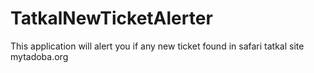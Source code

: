 # TatkalNewTicketAlerter
This application will alert you if any new ticket found in safari tatkal site mytadoba.org
